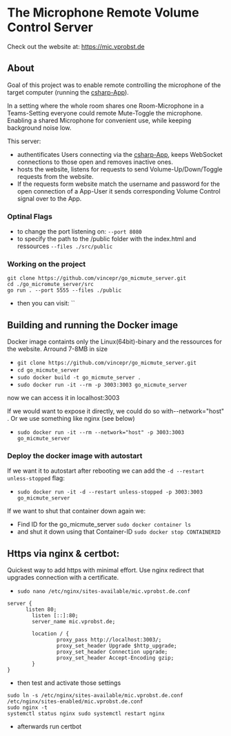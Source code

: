 # The Microphone Remote Volume Control Server
Check out the website at: https://mic.vprobst.de
## About

Goal of this project was to enable remote controlling the microphone of the target computer (running the [csharp-App](https://github.com/vincepr/Mic_Mute)).

In a setting where the whole room shares one Room-Microphone in a Teams-Setting everyone could remote Mute-Toggle the microphone. Enabling a shared Microphone for convenient use, while keeping background noise low.

This server:
- authentificates Users connecting via the [csharp-App](https://github.com/vincepr/Mic_Mute), keeps WebSocket connections to those open and removes inactive ones.
- hosts the website, listens for requests to send Volume-Up/Down/Toggle requests from the website.
- If the requests form website match the username and password for the open connection of a App-User it sends corresponding Volume Control signal over to the App.

### Optinal Flags
- to change the port listening on: `--port 8080`
- to specify the path to the /public folder with the index.html and ressources `--files ./src/public`

### Working on the project
```
git clone https://github.com/vincepr/go_micmute_server.git
cd ./go_micromute_server/src
go run . --port 5555 --files ./public
```
- then you can visit: ``

## Building and running the Docker image
Docker image containts only the Linux(64bit)-binary and the ressources for the website. Arround 7-8MB in size 
- `git clone https://github.com/vincepr/go_micmute_server.git`
- `cd go_micmute_server`
- `sudo docker build -t go_micmute_server .`
- `sudo docker run -it --rm -p 3003:3003 go_micmute_server`

now we can access it in localhost:3003

If we would want to expose it directly, we could do so with--network="host" . Or we use something like nginx (see below)
- `sudo docker run -it --rm --network="host" -p 3003:3003 go_micmute_server`

### Deploy the docker image with autostart
If we want it to autostart after rebooting we can add the `-d --restart unless-stopped` flag:
- `sudo docker run -it -d --restart unless-stopped -p 3003:3003 go_micmute_server`

If we want to shut that container down again we:
- Find ID for the go_micmute_server `sudo docker container ls`
- and shut it down using that Container-ID `sudo docker stop CONTAINERID`

## Https via nginx & certbot:
Quickest way to add https with minimal effort. Use nginx redirect that upgrades connection with a certificate.
- `sudo nano /etc/nginx/sites-available/mic.vprobst.de.conf`
```
server {
	  listen 80;
        listen [::]:80;
        server_name mic.vprobst.de;

        location / {            
                proxy_pass http://localhost:3003/;
                proxy_set_header Upgrade $http_upgrade;
                proxy_set_header Connection upgrade;
                proxy_set_header Accept-Encoding gzip;  
        }       
}
```

- then test and activate those settings
```
sudo ln -s /etc/nginx/sites-available/mic.vprobst.de.conf /etc/nginx/sites-enabled/mic.vprobst.de.conf
sudo nginx -t
systemctl status nginx sudo systemctl restart nginx
```
- afterwards run certbot
